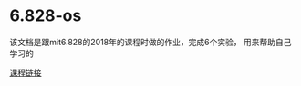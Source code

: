 # 6.828-os
该文档是跟mit6.828的2018年的课程时做的作业，完成6个实验，
用来帮助自己学习的


[课程链接](https://pdos.csail.mit.edu/6.828/2018/)
